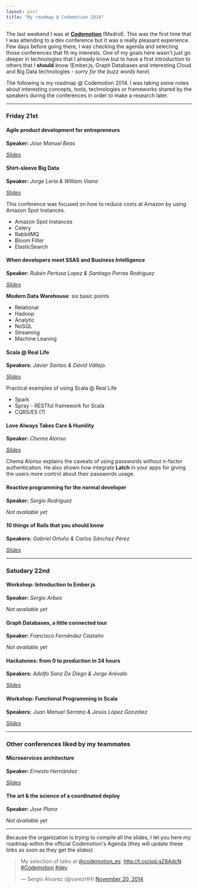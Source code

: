 ```yaml
---
layout: post
title: "My roadmap @ Codemotion 2014"
---
```


The last weekend I was at **[Codemotion](http://2014.codemotion.es/en/)** (Madrid). This was the first time that I was attending to a dev conference but it was a really pleasant experience. Few days before going there, I was checking the agenda and selecting those conferences that fit my interests. One of my goals here wasn't just go deeper in technologies that I already know but to have a first introduction to others that I **should** know (Ember.js, Graph Databases and interesting Cloud and Big Data technologies - *sorry for the buzz words here*).

The following is my roadmap @ Codemotion 2014. I was taking some notes about interesting concepts, tools, technologies or frameworks shared by the speakers during the conferences in order to make a research later.

***

### Friday 21st

#### Agile product development for entrepreneurs
**Speaker:** *Jose Manuel Beas*

*[Slides](http://www.slideshare.net/jmbeas/codemotion-2014-desarrollo-agil-de-producto-para-emprendedores)*

#### Shirt-sleeve Big Data
**Speaker:** *Jorge Lería & William Viana*

*[Slides](https://speakerdeck.com/jorgeleria/big-data-de-andar-por-casa-shirt-sleeve-big-data)*

This conference was focused on how to reduce costs at Amazon by using Amazon Spot Instances.

* Amazon Spot Instances
* Celery
* RabbitMQ
* Bloom Filter
* ElasticSearch

#### When developers meet SSAS and Business Intelligence
**Speaker:** *Rubén Pertusa Lopez & Santiago Porras Rodriguez*

*[Slides](http://www.slideshare.net/rubenpertusalopez/cuando-los-desarrolladores-conocieron-ssas-business-intelligence-y-big-data)*

**Modern Data Warehouse**: six basic points

* Relational
* Hadoop
* Analytic
* NoSQL
* Streaming
* Machine Leaning

#### Scala @ Real Life
**Speakers:** *Javier Santos & David Vallejo.*

*[Slides](http://www.slideshare.net/DavidVallejoNavarro/codemotion-scala-real-life)*

Practical examples of using Scala @ Real Life

* Spark
* Spray - RESTful framework for Scala
* CQRS/ES (?)

#### Love Always Takes Care & Humility
**Speaker:** *Chema Alonso*

*[Slides](http://www.slideshare.net/chemai64/codemotion-es-2014-love-always-takes-care-humility)*

Chema Alonso explains the caveats of using passwords without n-factor authentication. He also shown how integrate **Latch** in your apps for giving the users more control about their passwords usage.

#### Reactive programming for the normal developer
**Speaker:** *Sergio Rodriguez*

*Not available yet*

#### 10 things of Rails that you should know
**Speakers:** *Gabriel Ortuño & Carlos Sánchez Pérez*

*[Slides](http://es.slideshare.net/freshonnet/10-cosas-de-rails-que-deberas-saber)*

***

### Satudary 22nd

#### Workshop: Introduction to Ember.js
**Speaker:** *Sergio Arbeo*

*Not available yet*

#### Graph Databases, a little connected tour
**Speaker:** *Francisco Fernández Castaño*

*Not available yet*

#### Hackatones: from 0 to production in 24 hours
**Speakers:** *Adolfo Sanz De Diego & Jorge Arévalo*

*[Slides](http://www.slideshare.net/asanzdiego/codemotion-hhackathones-de-0-a-produccion-en-24-horas)*

#### Workshop: Functional Programming in Scala
**Speakers:** *Juan Manuel Serrano & Jesús López González*

*[Slides](https://raw.githubusercontent.com/jeslg/codemotion14/master/doc/codemotion14.pdf)*

***

### Other conferences liked by my teammates

#### Microservices architecture
**Speaker:** *Ernesto Hernández*

*[Slides](http://www.slideshare.net/ErnestoHernandezRodriguez/arquitecturas-de-microservicios-codemotion-2014)*

#### The art & the science of a coordinated deploy
**Speaker:** *Jose Plana*

*Not available yet*


***

Because the organization is trying to compile all the slides, I let you here my roadmap within the official Codemotion's Agenda (they will update these links as soon as they get the slides)

<blockquote class="twitter-tweet" data-partner="tweetdeck"><p>My selection of talks at <a href="https://twitter.com/codemotion_es">@codemotion_es</a>: <a href="http://t.co/spLgZ8AdcN">http://t.co/spLgZ8AdcN</a> <a href="https://twitter.com/hashtag/Codemotion?src=hash">#Codemotion</a> <a href="https://twitter.com/hashtag/dev?src=hash">#dev</a></p>&mdash; Sergio Álvarez (@varezHH) <a href="https://twitter.com/varezHH/status/535399028070952961">November 20, 2014</a></blockquote>
<script async src="//platform.twitter.com/widgets.js" charset="utf-8"></script>
